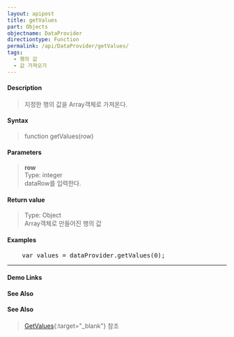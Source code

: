 ```yaml
---
layout: apipost
title: getValues
part: Objects
objectname: DataProvider
directiontype: Function
permalink: /api/DataProvider/getValues/
tags:
  - 행의 값
  - 값 가져오기
---
```



#### Description

> 지정한 행의 값을 Array객체로 가져온다. 

#### Syntax

> function getValues(row)

#### Parameters

> **row**  
> Type: integer  
> dataRow를 입력한다.  

#### Return value

> Type: Object  
> Array객체로 만들어진 행의 값  

#### Examples 

<pre class="prettyprint">
    var values = dataProvider.getValues(0);
</pre>

---

#### Demo Links
#### See Also

#### See Also

>[GetValues](http://demo.realgrid.com/Demo/GetValues){:target="_blank"} 참조